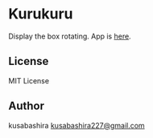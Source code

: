 Kurukuru
========

Display the box rotating.
App is [here](http://kusabashira.github.io/kurukuru/).

License
-------

MIT License

Author
------

kusabashira <kusabashira227@gmail.com>

